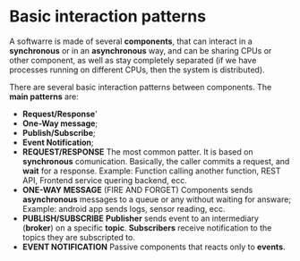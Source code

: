 # Basic interaction patterns

A softwarre is made of several **components**, that can interact in a **synchronous** or in an **asynchronous** way, and can be sharing CPUs or other component, as well as stay completely separated (if we have processes running on different CPUs, then the system is distributed).

There are several basic interaction patterns between components.
The **main patterns** are:
- **Request/Response**'
- **One-Way message**;
- **Publish/Subscribe**;
- **Event Notification**;
- **REQUEST/RESPONSE**
	The most common patter. It is based on **synchronous** comunication.
	Basically, the caller commits a request, and **wait** for a response.
	Example: Function calling another function, REST API, Frontend service quering backend, ecc.
- **ONE-WAY MESSAGE** (FIRE AND FORGET)
	Components sends **asynchronous** messages to a queue or any without waiting for answare;
	Example: android app sends logs, sensor reading, ecc.
- **PUBLISH/SUBSCRIBE**
	**Publisher** sends event to an intermediary (**broker**) on a specific **topic**.
	**Subscribers** receive notification to the topics they are subscripted to.
- **EVENT NOTIFICATION**
	Passive components that reacts only to **events**.
